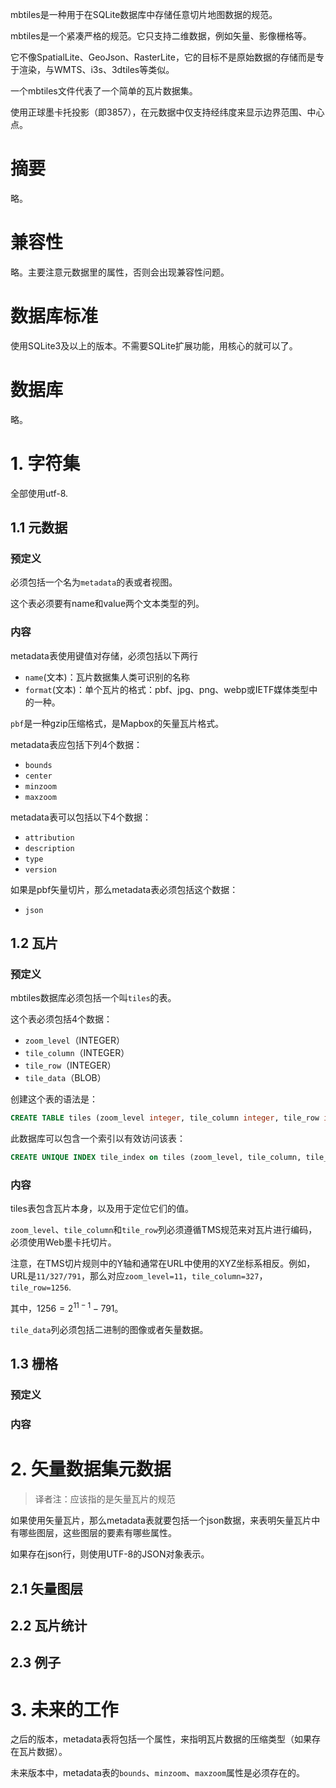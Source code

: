 mbtiles是一种用于在SQLite数据库中存储任意切片地图数据的规范。

mbtiles是一个紧凑严格的规范。它只支持二维数据，例如矢量、影像栅格等。

它不像SpatialLite、GeoJson、RasterLite，它的目标不是原始数据的存储而是专于渲染，与WMTS、i3s、3dtiles等类似。

一个mbtiles文件代表了一个简单的瓦片数据集。

使用正球墨卡托投影（即3857），在元数据中仅支持经纬度来显示边界范围、中心点。

# 摘要

略。

# 兼容性

略。主要注意元数据里的属性，否则会出现兼容性问题。

# 数据库标准

使用SQLite3及以上的版本。不需要SQLite扩展功能，用核心的就可以了。

# 数据库

略。

# 1. 字符集

全部使用utf-8.

## 1.1 元数据

### 预定义

必须包括一个名为`metadata`的表或者视图。

这个表必须要有name和value两个文本类型的列。

### 内容

metadata表使用键值对存储，必须包括以下两行

- `name`(文本)：瓦片数据集人类可识别的名称
- `format`(文本)：单个瓦片的格式：pbf、jpg、png、webp或IETF媒体类型中的一种。

`pbf`是一种gzip压缩格式，是Mapbox的矢量瓦片格式。

metadata表应包括下列4个数据：

- `bounds`
- `center`
- `minzoom`
- `maxzoom`

metadata表可以包括以下4个数据：

- `attribution`
- `description`
- `type`
- `version`

如果是pbf矢量切片，那么metadata表必须包括这个数据：

- `json`



## 1.2 瓦片

### 预定义

mbtiles数据库必须包括一个叫`tiles`的表。

这个表必须包括4个数据：

- `zoom_level`（INTEGER）
- `tile_column`（INTEGER）
- `tile_row`（INTEGER）
- `tile_data`（BLOB）

创建这个表的语法是：

``` SQL
CREATE TABLE tiles (zoom_level integer, tile_column integer, tile_row integer, tile_data blob)
```

此数据库可以包含一个索引以有效访问该表：

``` SQL
CREATE UNIQUE INDEX tile_index on tiles (zoom_level, tile_column, tile_row);
```

### 内容

tiles表包含瓦片本身，以及用于定位它们的值。

`zoom_level`、`tile_column`和`tile_row`列必须遵循TMS规范来对瓦片进行编码，必须使用Web墨卡托切片。

注意，在TMS切片规则中的Y轴和通常在URL中使用的XYZ坐标系相反。例如，URL是`11/327/791`，那么对应`zoom_level=11`，`tile_column=327`，`tile_row=1256`.

其中，$1256=2^{11-1}-791$。

`tile_data`列必须包括二进制的图像或者矢量数据。

## 1.3 栅格

### 预定义



### 内容



# 2. 矢量数据集元数据

> 译者注：应该指的是矢量瓦片的规范

如果使用矢量瓦片，那么metadata表就要包括一个json数据，来表明矢量瓦片中有哪些图层，这些图层的要素有哪些属性。

如果存在json行，则使用UTF-8的JSON对象表示。

## 2.1 矢量图层



## 2.2 瓦片统计



## 2.3 例子



# 3. 未来的工作

之后的版本，metadata表将包括一个属性，来指明瓦片数据的压缩类型（如果存在瓦片数据）。

未来版本中，metadata表的`bounds`、`minzoom`、`maxzoom`属性是必须存在的。


